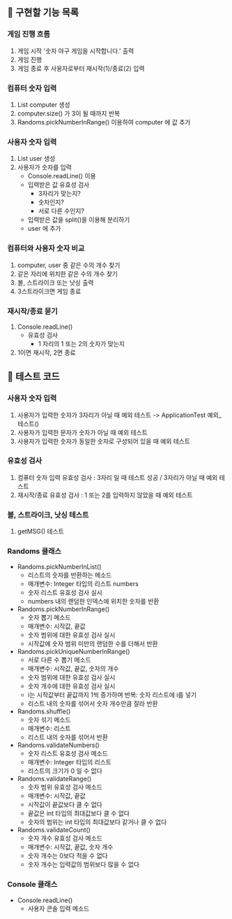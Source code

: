 ## 📮 구현할 기능 목록
### 게임 진행 흐름
1. 게임 시작 '숫자 야구 게임을 시작합니다.' 출력
2. 게임 진행
3. 게임 종료 후 사용자로부터 재시작(1)/종료(2) 입력

### 컴퓨터 숫자 입력
1. List<Integer> computer 생성
2. computer.size() 가 3이 될 때까지 반복
3. Randoms.pickNumberInRange() 이용하여 computer 에 값 추가

### 사용자 숫자 입력
1. List<Integer> user 생성
2. 사용자가 숫자를 입력
    * Console.readLine() 이용
    * 입력받은 값 유효성 검사
        - 3자리가 맞는지?
        - 숫자인지?
        - 서로 다른 수인지?
    * 입력받은 값을 split()을 이용해 분리하기
    * user 에 추가

### 컴퓨터와 사용자 숫자 비교
1. computer, user 중 같은 수의 개수 찾기
2. 같은 자리에 위치한 같은 수의 개수 찾기
3. 볼, 스트라이크 또는 낫싱 출력
4. 3스트라이크면 게임 종료

### 재시작/종료 묻기
1. Console.readLine()
    * 유효성 검사
        - 1 자리의 1 또는 2의 숫자가 맞는지
2. 1이면 재시작, 2면 종료

## 📮 테스트 코드
### 사용자 숫자 입력
1. 사용자가 입력한 숫자가 3자리가 아닐 때 예외 테스트 -> ApplicationTest 예외_테스트()
2. 사용자가 입력한 문자가 숫자가 아닐 때 예외 테스트
3. 사용자가 입력한 숫자가 동일한 숫자로 구성되어 있을 때 예외 테스트

### 유효성 검사
1. 컴퓨터 숫자 입력 유효성 검사 : 3자리 일 때 테스트 성공 / 3자리가 아닐 때 예외 테스트
2. 재시작/종료 유효성 검사 : 1 또는 2를 입력하지 않았을 때 예외 테스트

### 볼, 스트라이크, 낫싱 테스트
1. getMSG() 테스트

### Randoms 클래스
* Randoms.pickNumberInList()
    - 리스트의 숫자를 반환하는 메소드
    - 매개변수: Integer 타입의 리스트 numbers
    - 숫자 리스트 유효성 검사 실시
    - numbers 내의 랜덤한 인덱스에 위치한 숫자를 반환
* Randoms.pickNumberInRange()
    - 숫자 뽑기 메소드
    - 매개변수: 시작값, 끝값
    - 숫자 범위에 대한 유효성 검사 실시
    - 시작값에 숫자 범위 미만의 랜덤한 수를 더해서 반환
* Randoms.pickUniqueNumberInRange()
    - 서로 다른 수 뽑기 메소드
    - 매개변수: 시작값, 끝값, 숫자의 개수
    - 숫자 범위에 대한 유효성 검사 실시
    - 숫자 개수에 대한 유효성 검사 실시
    - i는 시작값부터 끝값까지 1씩 증가하며 반복: 숫자 리스트에 i를 넣기
    - 리스트 내의 숫자를 섞어서 숫자 개수만큼 잘라 반환
* Randoms.shuffle()
    - 숫자 섞기 메소드
    - 매개변수: 리스트
    - 리스트 내의 숫자를 섞어서 반환
* Randoms.validateNumbers()
    - 숫자 리스트 유효성 검사 메소드
    - 매개변수: Integer 타입의 리스트
    - 리스트의 크기가 0 일 수 없다
* Randoms.validateRange()
    - 숫자 범위 유효성 검사 메소드
    - 매개변수: 시작값, 끝값
    - 시작값이 끝값보다 클 수 없다
    - 끝값은 int 타입의 최대값보다 클 수 없다
    - 숫자의 범위는 int 타입의 최대값보다 같거나 클 수 없다
* Randoms.validateCount()
    - 숫자 개수 유효성 검사 메소드
    - 매개변수: 시작값, 끝값, 숫자 개수
    - 숫자 개수는 0보다 적을 수 없다
    - 숫자 개수는 입력값의 범위보다 많을 수 없다

### Console 클래스
* Console.readLine()
    - 사용자 콘솔 입력 메소드